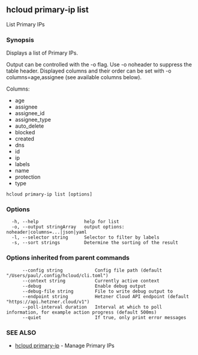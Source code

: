 ## hcloud primary-ip list

List Primary IPs

### Synopsis

Displays a list of Primary IPs.

Output can be controlled with the -o flag. Use -o noheader to suppress the
table header. Displayed columns and their order can be set with
-o columns=age,assignee (see available columns below).

Columns:
 - age
 - assignee
 - assignee_id
 - assignee_type
 - auto_delete
 - blocked
 - created
 - dns
 - id
 - ip
 - labels
 - name
 - protection
 - type

```
hcloud primary-ip list [options]
```

### Options

```
  -h, --help                 help for list
  -o, --output stringArray   output options: noheader|columns=...|json|yaml
  -l, --selector string      Selector to filter by labels
  -s, --sort strings         Determine the sorting of the result
```

### Options inherited from parent commands

```
      --config string            Config file path (default "/Users/paul/.config/hcloud/cli.toml")
      --context string           Currently active context
      --debug                    Enable debug output
      --debug-file string        File to write debug output to
      --endpoint string          Hetzner Cloud API endpoint (default "https://api.hetzner.cloud/v1")
      --poll-interval duration   Interval at which to poll information, for example action progress (default 500ms)
      --quiet                    If true, only print error messages
```

### SEE ALSO

* [hcloud primary-ip](hcloud_primary-ip.md)	 - Manage Primary IPs
